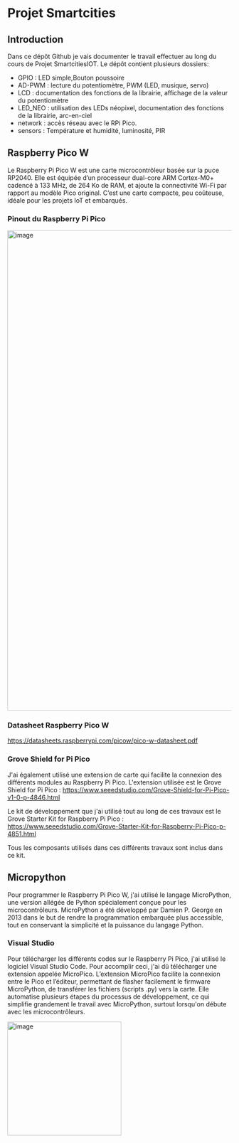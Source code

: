 # Projet Smartcities

## Introduction
Dans ce dépôt Github je vais documenter le travail effectuer au long du cours de Projet SmartcitiesIOT.
Le dépôt contient plusieurs dossiers: 
- GPIO : LED simple,Bouton poussoire
- AD-PWM : lecture du potentiomètre, PWM (LED, musique, servo)
- LCD : documentation des fonctions de la librairie, affichage de la valeur du potentiomètre
- LED_NEO : utilisation des LEDs néopixel, documentation des fonctions de la librairie, arc-en-ciel
- network : accès réseau avec le RPi Pico.
- sensors : Température et humidité, luminosité, PIR
## Raspberry Pico W
Le Raspberry Pi Pico W est une carte microcontrôleur basée sur la puce RP2040. Elle est équipée d’un processeur dual-core ARM Cortex-M0+ cadencé à 133 MHz, de 264 Ko de RAM, et ajoute la connectivité Wi-Fi par rapport au modèle Pico original.
C’est une carte compacte, peu coûteuse, idéale pour les projets IoT et embarqués.
### Pinout du Raspberry Pi Pico
<img width="1920" height="1080" alt="image" src="https://github.com/user-attachments/assets/eb88469c-6eab-4b56-b656-c31beb64dd05" />

### Datasheet Raspberry Pico W
https://datasheets.raspberrypi.com/picow/pico-w-datasheet.pdf
### Grove Shield for Pi Pico
J'ai également utilisé une extension de carte qui facilite la connexion des différents modules au Raspberry Pi Pico.
L'extension utilisée est le Grove Shield for Pi Pico : https://www.seeedstudio.com/Grove-Shield-for-Pi-Pico-v1-0-p-4846.html

Le kit de développement que j'ai utilisé tout au long de ces travaux est le Grove Starter Kit for Raspberry Pi Pico : https://www.seeedstudio.com/Grove-Starter-Kit-for-Raspberry-Pi-Pico-p-4851.html

Tous les composants utilisés dans ces différents travaux sont inclus dans ce kit.

## Micropython
Pour programmer le Raspberry Pi Pico W, j'ai utilisé le langage MicroPython, une version allégée de Python spécialement conçue pour les microcontrôleurs. MicroPython a été développé par Damien P. George en 2013 dans le but de rendre la programmation embarquée plus accessible, tout en conservant la simplicité et la puissance du langage Python.


### Visual Studio
Pour télécharger les différents codes sur le Raspberry Pi Pico, j'ai utilisé le logiciel Visual Studio Code. Pour accomplir ceci, j'ai dû télécharger une extension appelée MicroPico.
L’extension MicroPico facilite la connexion entre le Pico et l’éditeur, permettant de flasher facilement le firmware MicroPython, de transférer les fichiers (scripts .py) vers la carte. Elle automatise plusieurs étapes du processus de développement, ce qui simplifie grandement le travail avec MicroPython, surtout lorsqu'on débute avec les microcontrôleurs.

<img width="256" height="256" alt="image" src="https://github.com/user-attachments/assets/df7c7b63-1ead-417d-b8d8-e82640a81637" />



